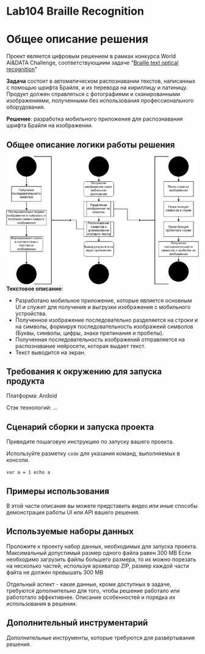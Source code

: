 # Lab104 Braille Recognition

# Общее описание решения

Проект является цифровым решением в рамках конкурса World AI&DATA Challenge, соответствующиим задаче "[Braille text optical recognition](https://git.asi.ru/tasks/world-ai-and-data-challenge/braille-text-optical-recognition)"

**Задача** состоит в автоматическом распознавании текстов, написанных с помощью шрифта Брайля, и их перевода на кириллицу и латиницу. 
Продукт должен справляться с фотографиями и сканированными изображениями, полученными без использования профессионального оборудования.

**Решение**: разработка мобильного приложения для распознавания шрифта Брайля на изображении.

## Общее описание логики работы решения

![Диаграмма](diagram.jpg)  
**Текстовое описание**:
- Разработано мобильное приложение, которые является основным UI и служит для получения и выгрузки изображения с мобильного устройства. 
 - Полученное изображение последовательно разделяется на строки и на символы, формируя последовательность изображеий символов (Буквы, символы, цифры, знаки препинания и пробелы).
 - Полученная последовательность изображений отправляется на распознавание нейросети, которая выдает текст.
 - Текст выводится на экран. 
## Требования к окружению для запуска продукта
Платформа: Andoid

Стэк технологий:
...
## Сценарий сборки и запуска проекта
Приведите пошаговую инструкцию по запуску вашего проекта.

Используйте разметку `code` для указания команд, выполняемых в консоли.

`var a = 1
 echo a
`

## Примеры использования
В этой части описания вы можете представить видео или иные способы демонстрации работы UI или API вашего решения.

## Используемые наборы данных
Проложите к проекту набор данных, необходимых для запуска проекта. Максимальный допустимый размер одного файла равен 300 MB
Если необходимо загрузить файлы большего размера, то их можно порезать на несколько частей, используя архиватор ZIP, размер каждой части файта не должен превышать 300 MB

Отдельный аспект - какие данные, кроме доступных в задаче, требуются дополнительно для того, чтобы решение работало или работотало эффективнее. Описание особенностей и порядка их использования в решении.

## Дополнительный инструментарий

Дополнительные инструменты, которые требуются для развёртывания решения.
